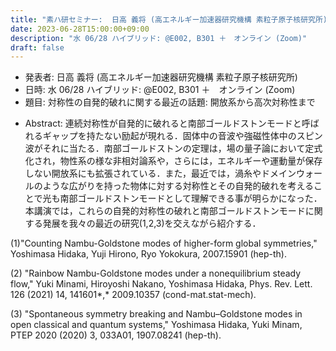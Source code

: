 ```yaml
---
title: "素ハ研セミナー:  日高 義将 (高エネルギー加速器研究機構 素粒子原子核研究所)"
date: 2023-06-28T15:00:00+09:00
description: "水 06/28 ハイブリッド: @E002, B301 ＋　オンライン (Zoom)"
draft: false
---
```


- 発表者:
日高 義将 (高エネルギー加速器研究機構 素粒子原子核研究所)
- 日時:
水 06/28 ハイブリッド: @E002, B301 ＋　オンライン (Zoom)
- 題目: 
対称性の自発的破れに関する最近の話題: 開放系から高次対称性まで

<!--more-->

- Abstract:
連続対称性が自発的に破れると南部ゴールドストンモードと呼ばれるギャップを持たない励起が現れる．固体中の音波や強磁性体中のスピン波がそれに当たる．南部ゴールドストンの定理は，場の量子論において定式化され，物性系の様な非相対論系や，さらには，エネルギーや運動量が保存しない開放系にも拡張されている．また，最近では，渦糸やドメインウォールのような広がりを持った物体に対する対称性とその自発的破れを考えることで光も南部ゴールドストンモードとして理解できる事が明らかになった．本講演では，これらの自発的対称性の破れと南部ゴールドストンモードに関する発展を我々の最近の研究(1,2,3)を交えながら紹介する．

(1)"Counting Nambu-Goldstone modes of higher-form global symmetries," Yoshimasa Hidaka, Yuji Hirono, Ryo Yokokura, 2007.15901 (hep-th).

(2) "Rainbow Nambu-Goldstone modes under a nonequilibrium steady flow,"  Yuki Minami, Hiroyoshi Nakano, Yoshimasa Hidaka, Phys. Rev. Lett. 126 (2021) 14, 141601*,* 2009.10357 (cond-mat.stat-mech).

(3) "Spontaneous symmetry breaking and Nambu–Goldstone modes in open classical and quantum systems," Yoshimasa Hidaka, Yuki Minam, PTEP 2020 (2020) 3, 033A01, 1907.08241 (hep-th). 


